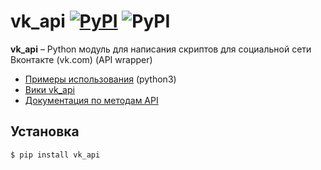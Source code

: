 vk_api [![PyPI](https://img.shields.io/pypi/v/vk_api.svg)](https://pypi.python.org/pypi/vk_api) ![PyPI](https://img.shields.io/pypi/pyversions/vk_api.svg)
======
**vk_api** – Python модуль для написания скриптов для социальной сети Вконтакте (vk.com) (API wrapper)

* [Примеры использования](./examples) (python3)
* [Вики vk_api](https://github.com/python273/vk_api/wiki)
* [Документация по методам API](https://vk.com/dev/methods)

Установка
------------
    $ pip install vk_api
